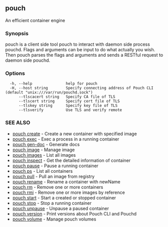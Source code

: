 ## pouch

An efficient container engine

### Synopsis

pouch is a client side tool pouch to interact with daemon side process pouchd. Flags and arguments can be input to do what actually you wish. Then pouch parses the flags and arguments and sends a RESTful request to daemon side pouchd.

### Options

```
  -h, --help               help for pouch
  -H, --host string        Specify connecting address of Pouch CLI (default "unix:///var/run/pouchd.sock")
      --tlscacert string   Specify CA file of TLS
      --tlscert string     Specify cert file of TLS
      --tlskey string      Specify key file of TLS
      --tlsverify          Use TLS and verify remote
```

### SEE ALSO

* [pouch create](pouch_create.md)	 - Create a new container with specified image
* [pouch exec](pouch_exec.md)	 - Exec a process in a running container
* [pouch gen-doc](pouch_gen-doc.md)	 - Generate docs
* [pouch image](pouch_image.md)	 - Manage image
* [pouch images](pouch_images.md)	 - List all images
* [pouch inspect](pouch_inspect.md)	 - Get the detailed information of container
* [pouch pause](pouch_pause.md)	 - Pause a running container
* [pouch ps](pouch_ps.md)	 - List all containers
* [pouch pull](pouch_pull.md)	 - Pull an image from registry
* [pouch rename](pouch_rename.md)	 - Rename a container with newName
* [pouch rm](pouch_rm.md)	 - Remove one or more containers
* [pouch rmi](pouch_rmi.md)	 - Remove one or more images by reference
* [pouch start](pouch_start.md)	 - Start a created or stopped container
* [pouch stop](pouch_stop.md)	 - Stop a running container
* [pouch unpause](pouch_unpause.md)	 - Unpause a paused container
* [pouch version](pouch_version.md)	 - Print versions about Pouch CLI and Pouchd
* [pouch volume](pouch_volume.md)	 - Manage pouch volumes


